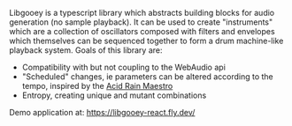 

Libgooey is a typescript library which abstracts building blocks for audio generation (no sample playback). It can be used to create "instruments" which are a collection of oscillators composed with filters and envelopes which themselves can be sequenced together to form a drum machine-like playback system. Goals of this library are:

- Compatibility with but not coupling to the WebAudio api
- "Scheduled" changes, ie parameters can be altered according to the tempo, inspired by the [Acid Rain Maestro](https://acidraintechnology.com/products/maestro)
- Entropy, creating unique and mutant combinations 


Demo application at: https://libgooey-react.fly.dev/
